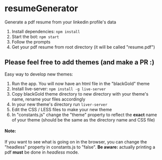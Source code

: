 # resumeGenerator
Generate a pdf resume from your linkedin profile's data

1. Install dependencies: `npm install`
2. Start the bot: `npm start`
3. Follow the prompts
4. Get your pdf resume from root directory (it will be called "resume.pdf")

## Please feel free to add themes (and make a PR :)

Easy way to develop new themes: 
1. Run the app. You will now have an html file in the "blackGold" theme
2. Install live-server: `npm install -g live-server`
3. Copy blackGold theme directory to new directory with your theme's name, rename your files accordingly
4. In your new theme's directory run `liver-server`
5. Edit the CSS / LESS files to make your new theme
6. In "constants.js" change the "theme" property to reflect the **exact** name of your theme (should be the same as the directory name and CSS file)

#### Note:
If you want to see what is going on in the browser, you can change the "headless" property in constants.js to "false". **Be aware:** actually printing a pdf **must** be done in *headless* mode.